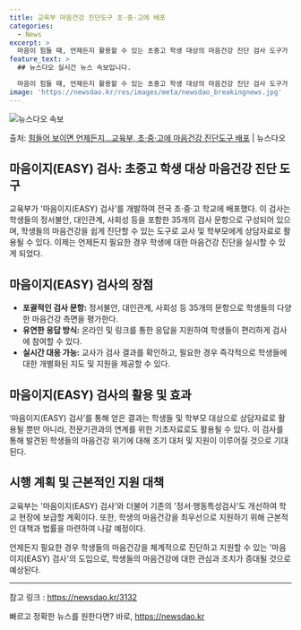 ```yaml
---
title: 교육부 마음건강 진단도구 초·중·고에 배포
categories:
  - News
excerpt: >
  마음이 힘들 때, 언제든지 활용할 수 있는 초중고 학생 대상의 마음건강 진단 검사 도구가 배포된다. 교육부는…
feature_text: >
  ## 뉴스다오 실시간 뉴스 속보입니다.

  마음이 힘들 때, 언제든지 활용할 수 있는 초중고 학생 대상의 마음건강 진단 검사 도구가 배포된다. 교육부는…
image: 'https://newsdao.kr/res/images/meta/newsdao_breakingnews.jpg'
---
```


![뉴스다오 속보](https://newsdao.kr/res/images/meta/newsdao_breakingnews.jpg)

<p>출처: <a href="https://newsdao.kr/3132" rel="dofollow">힘들어 보이면 언제든지…교육부, 초·중·고에 마음건강 진단도구 배포</a> | 뉴스다오</p>

<h2 data-ke-size="size26">마음이지(EASY) 검사: 초중고 학생 대상 마음건강 진단 도구</h2>

교육부가 '마음이지(EASY) 검사'를 개발하여 전국 초·중·고 학교에 배포했다. 이 검사는 학생들의 정서불안, 대인관계, 사회성 등을 포함한 35개의 검사 문항으로 구성되어 있으며, 학생들의 마음건강을 쉽게 진단할 수 있는 도구로 교사 및 학부모에게 상담자료로 활용될 수 있다. 이제는 언제든지 필요한 경우 학생에 대한 마음건강 진단을 실시할 수 있게 되었다.

<p data-ke-size="size16"></p>

<h2 data-ke-size="size24">마음이지(EASY) 검사의 장점</h2>

<ul>
  <li><b>포괄적인 검사 문항:</b> 정서불안, 대인관계, 사회성 등 35개의 문항으로 학생들의 다양한 마음건강 측면을 평가한다.</li>
  <li><b>유연한 응답 방식:</b> 온라인 및 링크를 통한 응답을 지원하여 학생들이 편리하게 검사에 참여할 수 있다.</li>
  <li><b>실시간 대응 가능:</b> 교사가 검사 결과를 확인하고, 필요한 경우 즉각적으로 학생들에 대한 개별화된 지도 및 지원을 제공할 수 있다.</li>
</ul>

<p data-ke-size="size16"></p>

<h2 data-ke-size="size24">마음이지(EASY) 검사의 활용 및 효과</h2>

‘마음이지(EASY) 검사’를 통해 얻은 결과는 학생들 및 학부모 대상으로 상담자료로 활용될 뿐만 아니라, 전문기관과의 연계를 위한 기초자료로도 활용될 수 있다. 이 검사를 통해 발견된 학생들의 마음건강 위기에 대해 조기 대처 및 지원이 이루어질 것으로 기대된다.

<p data-ke-size="size16"></p>

<h2 data-ke-size="size24">시행 계획 및 근본적인 지원 대책</h2>

교육부는 '마음이지(EASY) 검사'와 더불어 기존의 '정서·행동특성검사'도 개선하여 학교 현장에 보급할 계획이다. 또한, 학생의 마음건강을 최우선으로 지원하기 위해 근본적인 대책과 법률을 마련하여 나갈 예정이다.

언제든지 필요한 경우 학생들의 마음건강을 체계적으로 진단하고 지원할 수 있는 '마음이지(EASY) 검사'의 도입으로, 학생들의 마음건강에 대한 관심과 조치가 증대될 것으로 예상된다.

<p data-ke-size="size16"></p>

<hr>

참고 링크 : https://newsdao.kr/3132 

빠르고 정확한 뉴스를 원한다면? 바로, <a href="https://newsdao.kr" rel="dofollow">https://newsdao.kr</a>


